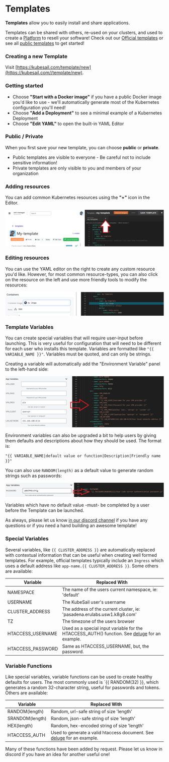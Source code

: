 # Templates

**Templates** allow you to easily install and share applications.

Templates can be shared with others, re-used on your clusters, and used to create a [Platform](/platform) to resell your software! Check out our [Official templates](https://kubesail.com/templates?official=1) or see all [public templates](https://kubesail.com/templates) to get started!

### Creating a new Template

Visit [https://kubesail.com/template/new](https://kubesail.com//template/new).

### Getting started

- Choose **"Start with a Docker image"** if you have a public Docker image you'd like to use - we'll automatically generate most of the Kubernetes configuration you'll need!
- Choose **"Add a Deployment"** to see a minimal example of a Kubernetes Deployment
- Choose **"Edit YAML"** to open the built-in YAML Editor

### Public / Private
When you first save your new template, you can choose **public** or **private**.

- Public templates are visible to everyone - Be careful not to include sensitive information!
- Private templates are only visible to you and members of your organization

### Adding resources

You can add common Kubernetes resources using the **"+"** icon in the Editor.

![[Add resource](img/templates-add-resource.png)](img/templates-add-resource.png)

### Editing resources

You can use the YAML editor on the right to create any custom resource you'd like. However, for most common resource-types, you can also click on the resource on the left and use more friendly tools to modify the resources:

![[Left-hand editor](img/templates-lefthand.png)](img/templates-lefthand.png)

### Template Variables

You can create special variables that will require user-input before launching. This is very useful for configuration that will need to be different for each user who installs this template. Variables are formatted like `"{{ VARIABLE_NAME }}"`. Variables must be quoted, and can only be strings.

Creating a variable will automatically add the "Environment Variable" panel to the left-hand side:

![[Env vars](img/templates-envvars.png)](img/templates-envvars.png)

Environment variables can also be upgraded a bit to help users by giving them defaults and descriptions about how they should be used. The format is:

    "{{ VARIABLE_NAME|default value or function|Description|Friendly name }}"

You can also use `RANDOM(length)` as a default value to generate random strings such as passwords:

![[Variable functions](img/templates-varfunctions.png)](img/templates-varfunctions.png)

Variables which have no default value -must- be completed by a user before the Template can be launched.

As always, please let us know [in our discord channel](https://discord.gg/N3zNdp7jHc) if you have any questions or if you need a hand building an awesome template!

### Special Variables

Several variables, like `{{ CLUSTER_ADDRESS }}` are automatically replaced with contextual information that can be useful when creating well formed templates. For example, official templates typically include an `Ingress` which uses a default address like `app-name.{{ CLUSTER_ADDRESS }}`. Some others are available:

| Variable          | Replaced With                                                                                                                                     |
| ----------------- | ------------------------------------------------------------------------------------------------------------------------------------------------- |
| NAMESPACE         | The name of the users current namespace, ie: 'default'                                                                                            |
| USERNAME          | The KubeSail user's username                                                                                                                      |
| CLUSTER_ADDRESS   | The address of the current cluster, ie: 'pasadena.erulabs.usw1.k8g8.com'                                                                          |
| TZ                | The timezone of the users browser                                                                                                                 |
| HTACCESS_USERNAME | Used as a special input variable for the HTACCESS_AUTH() function. See [deluge](https://kubesail.com/template/erulabs/deluge-vpn) for an example. |
| HTACCESS_PASSWORD | Same as HTACCESS_USERNAME, but, the password.                                                                                                     |

### Variable Functions

Like special variables, variable functions can be used to create healthy defaults for users. The most commonly used is `{{ RANDOM(32) }}, which generates a random 32-character string, useful for passwords and tokens. Others are available:


| Variable        | Replaced With                                                                                                              |
| --------------- | -------------------------------------------------------------------------------------------------------------------------- |
| RANDOM(length)  | Random, url-safe string of size 'length'                                                                                   |
| SRANDOM(length) | Random, json-safe string of size 'length'                                                                                  |
| HEX(length)     | Random, hex-encoded string of size 'length'                                                                                |
| HTACCESS_AUTH   | Used to generate a valid htaccess document. See [deluge](https://kubesail.com/template/erulabs/deluge-vpn) for an example. |

Many of these functions have been added by request. Please let us know in discord if you have an idea for another useful one!
